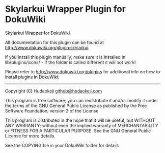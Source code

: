 Skylarkui Wrapper Plugin for DokuWiki
=====================================

Skylarkui Wrapper for DokuWiki

All documentation for this plugin can be found at
http://www.dokuwiki.org/plugin:skylarkui

If you install this plugin manually, make sure it is installed in
lib/plugins/icons/ - if the folder is called different it
will not work!

Please refer to http://www.dokuwiki.org/plugins for additional info
on how to install plugins in DokuWiki.

----
Copyright (C) Hudaokeji <github@hudaokeji.com>

This program is free software; you can redistribute it and/or modify
it under the terms of the GNU General Public License as published by
the Free Software Foundation; version 2 of the License

This program is distributed in the hope that it will be useful,
but WITHOUT ANY WARRANTY; without even the implied warranty of
MERCHANTABILITY or FITNESS FOR A PARTICULAR PURPOSE.  See the
GNU General Public License for more details.

See the COPYING file in your DokuWiki folder for details

